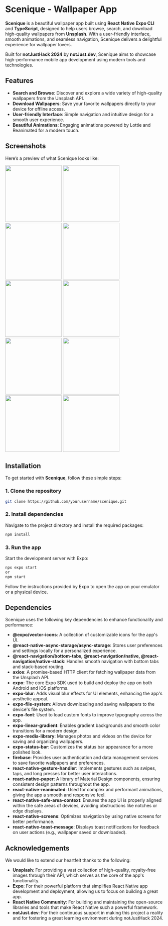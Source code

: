 # Scenique - Wallpaper App

**Scenique** is a beautiful wallpaper app built using **React Native Expo CLI** and **TypeScript**, designed to help users browse, search, and download high-quality wallpapers from **Unsplash**. With a user-friendly interface, smooth animations, and seamless navigation, Scenique delivers a delightful experience for wallpaper lovers.

Built for **notJustHack 2024** by **notJust.dev**, Scenique aims to showcase high-performance mobile app development using modern tools and technologies.

## Features

- **Search and Browse**: Discover and explore a wide variety of high-quality wallpapers from the Unsplash API.
- **Download Wallpapers**: Save your favorite wallpapers directly to your device for offline access.
- **User-friendly Interface**: Simple navigation and intuitive design for a smooth user experience.
- **Beautiful Animations**: Engaging animations powered by Lottie and Reanimated for a modern touch.

## Screenshots

Here’s a preview of what Scenique looks like:

<div style="flex-direction: row; gap: 10px;">
  <img src="Scenique/assets/screenshots/sce1.jpg" width="180" />
  <img src="Scenique/assets/screenshots/sce2.jpg" width="180" />
  <img src="Scenique/assets/screenshots/sce3.jpg" width="180" />
  <img src="Scenique/assets/screenshots/sce4.jpg" width="180" />
  <img src="Scenique/assets/screenshots/sce5.jpg" width="180" />
  <img src="Scenique/assets/screenshots/sce6.jpg" width="180" />
  <img src="Scenique/assets/screenshots/sce7.jpg" width="180" />
  <img src="Scenique/assets/screenshots/sce8.jpg" width="180" />
  <img src="Scenique/assets/screenshots/sce9.jpg" width="180" />
  <img src="Scenique/assets/screenshots/sce10.jpg" width="180" />
</div>

## Installation

To get started with **Scenique**, follow these simple steps:

### 1. Clone the repository

```bash
git clone https://github.com/yourusername/scenique.git
```
### 2. Install dependencies

Navigate to the project directory and install the required packages:

```bash
npm install
```
### 3. Run the app
Start the development server with Expo:

```bash
npx expo start
or
npm start
```
Follow the instructions provided by Expo to open the app on your emulator or a physical device.

## Dependencies

Scenique uses the following key dependencies to enhance functionality and performance:

- **@expo/vector-icons**: A collection of customizable icons for the app's UI.
- **@react-native-async-storage/async-storage**: Stores user preferences and settings locally for a personalized experience.
- **@react-navigation/bottom-tabs, @react-navigation/native, @react-navigation/native-stack**: Handles smooth navigation with bottom tabs and stack-based routing.
- **axios**: A promise-based HTTP client for fetching wallpaper data from the Unsplash API.
- **expo**: The core Expo SDK used to build and deploy the app on both Android and iOS platforms.
- **expo-blur**: Adds visual blur effects for UI elements, enhancing the app's aesthetic appeal.
- **expo-file-system**: Allows downloading and saving wallpapers to the device's file system.
- **expo-font**: Used to load custom fonts to improve typography across the app.
- **expo-linear-gradient**: Enables gradient backgrounds and smooth color transitions for a modern design.
- **expo-media-library**: Manages photos and videos on the device for saving and organizing wallpapers.
- **expo-status-bar**: Customizes the status bar appearance for a more polished look.
- **firebase**: Provides user authentication and data management services to save favorite wallpapers and preferences.
- **react-native-gesture-handler**: Implements gestures such as swipes, taps, and long presses for better user interactions.
- **react-native-paper**: A library of Material Design components, ensuring consistent design patterns throughout the app.
- **react-native-reanimated**: Used for complex and performant animations, giving the app a smooth and responsive feel.
- **react-native-safe-area-context**: Ensures the app UI is properly aligned within the safe areas of devices, avoiding obstructions like notches or edge displays.
- **react-native-screens**: Optimizes navigation by using native screens for better performance.
- **react-native-toast-message**: Displays toast notifications for feedback on user actions (e.g., wallpaper saved or downloaded).

## Acknowledgements

We would like to extend our heartfelt thanks to the following:

- **Unsplash**: For providing a vast collection of high-quality, royalty-free images through their API, which serves as the core of the app's functionality.
- **Expo**: For their powerful platform that simplifies React Native app development and deployment, allowing us to focus on building a great app.
- **React Native Community**: For building and maintaining the open-source libraries and tools that make React Native such a powerful framework.
- **notJust.dev**: For their continuous support in making this project a reality and for fostering a great learning environment during notJustHack 2024.
